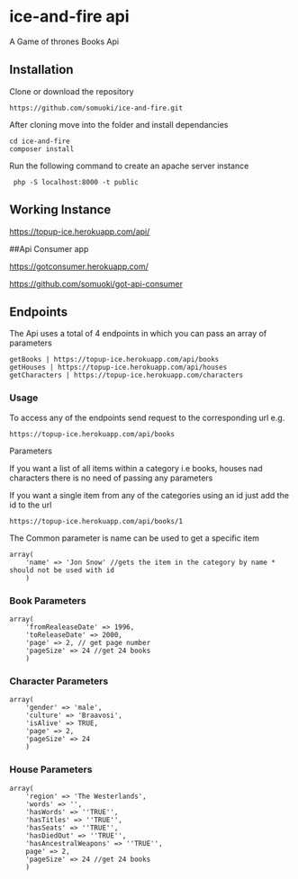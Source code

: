 # ice-and-fire api
A Game of thrones Books Api

## Installation
Clone or download the repository

`https://github.com/somuoki/ice-and-fire.git`

After cloning move into the folder and install dependancies

```
cd ice-and-fire
composer install
```

Run the following command to create an apache server instance

` php -S localhost:8000 -t public`

## Working Instance

https://topup-ice.herokuapp.com/api/

##Api Consumer app

https://gotconsumer.herokuapp.com/

https://github.com/somuoki/got-api-consumer

## Endpoints

The Api uses a total of 4 endpoints in which you can pass an array of parameters
```
getBooks | https://topup-ice.herokuapp.com/api/books
getHouses | https://topup-ice.herokuapp.com/api/houses
getCharacters | https://topup-ice.herokuapp.com/characters
```

### Usage
To access any of the endpoints send request to the corresponding url e.g.

`https://topup-ice.herokuapp.com/api/books`

Parameters

If you want a list of all items within a category i.e books, houses nad characters there is no need of passing any parameters

If you want a single item from any of the categories using an id just add the id to the url

`https://topup-ice.herokuapp.com/api/books/1`

The Common parameter is name can be used to get a specific item

```
array(
    'name' => 'Jon Snow' //gets the item in the category by name * should not be used with id
    )
```

### Book Parameters

```
array(
    'fromRealeaseDate' => 1996,
    'toReleaseDate' => 2000,
    'page' => 2, // get page number
    'pageSize' => 24 //get 24 books
    )
```

### Character Parameters

```
array(
    'gender' => 'male',
    'culture' => 'Braavosi',
    'isAlive' => TRUE, 
    'page' => 2,
    'pageSize' => 24
    )
```

### House Parameters

```
array(
    'region' => 'The Westerlands',
    'words' => '',
    'hasWords' => ''TRUE'',
    'hasTitles' => ''TRUE'',
    'hasSeats' => ''TRUE'',
    'hasDiedOut' => ''TRUE'',
    'hasAncestralWeapons' => ''TRUE'',
    page' => 2,
    'pageSize' => 24 //get 24 books
    )
```
